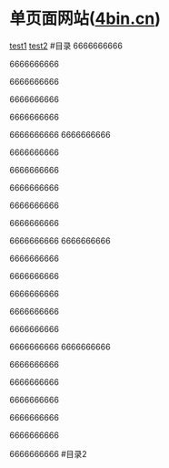 单页面网站([4bin.cn](http://4bin.cn))
========================================
[test1](#h_1th)
[test2](#2)
#目录
6666666666

6666666666

6666666666

6666666666

6666666666

6666666666
6666666666

6666666666

6666666666

6666666666

6666666666

6666666666

6666666666
6666666666

6666666666

6666666666

6666666666

6666666666

6666666666

6666666666
6666666666

6666666666

6666666666

6666666666

6666666666

6666666666

6666666666
#目录2<span id='h_1th'></span>
